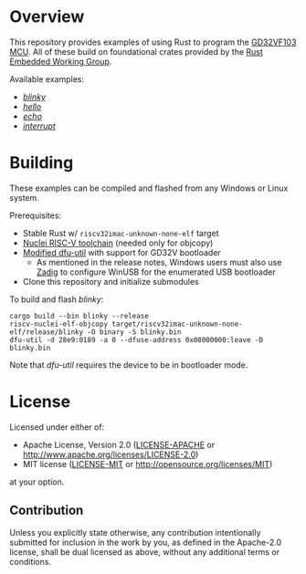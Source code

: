 # Overview

This repository provides examples of using Rust to program the [GD32VF103 MCU].
All of these build on foundational crates provided by the
[Rust Embedded Working Group].

Available examples:

* [*blinky*](./src/blinky.rs)
* [*hello*](./src/hello.rs)
* [*echo*](./src/echo.rs)
* [*interrupt*](./src/interrupt.rs)

[GD32VF103 MCU]: https://www.gigadevice.com/products/microcontrollers/gd32/risc-v/
[Rust Embedded Working Group]: https://github.com/rust-embedded/wg

# Building

These examples can be compiled and flashed from any Windows or Linux system.

Prerequisites:

* Stable Rust w/ `riscv32imac-unknown-none-elf` target
* [Nuclei RISC-V toolchain] (needed only for objcopy)
* [Modified dfu-util] with support for GD32V bootloader
  * As mentioned in the release notes, Windows users must also use [Zadig] to
    configure WinUSB for the enumerated USB bootloader
* Clone this repository and initialize submodules

To build and flash *blinky*:

```
cargo build --bin blinky --release
riscv-nuclei-elf-objcopy target/riscv32imac-unknown-none-elf/release/blinky -O binary -S blinky.bin
dfu-util -d 28e9:0189 -a 0 --dfuse-address 0x08000000:leave -D blinky.bin
```

Note that *dfu-util* requires the device to be in bootloader mode.

[Nuclei RISC-V toolchain]: https://nucleisys.com/download.php
[Modified dfu-util]: https://github.com/riscv-mcu/gd32-dfu-utils
[Zadig]: https://zadig.akeo.ie/

# License

Licensed under either of:

* Apache License, Version 2.0
  ([LICENSE-APACHE](LICENSE-APACHE) or http://www.apache.org/licenses/LICENSE-2.0)
* MIT license
  ([LICENSE-MIT](LICENSE-MIT) or http://opensource.org/licenses/MIT)

at your option.

## Contribution

Unless you explicitly state otherwise, any contribution intentionally submitted
for inclusion in the work by you, as defined in the Apache-2.0 license, shall be
dual licensed as above, without any additional terms or conditions.
